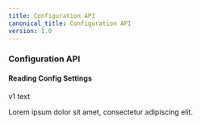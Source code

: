 ```yaml
---
title: Configuration API
canonical_title: Configuration API
version: 1.0
---
```

### Configuration API

#### Reading Config Settings
v1 text

Lorem ipsum dolor sit amet, consectetur adipiscing elit. 
